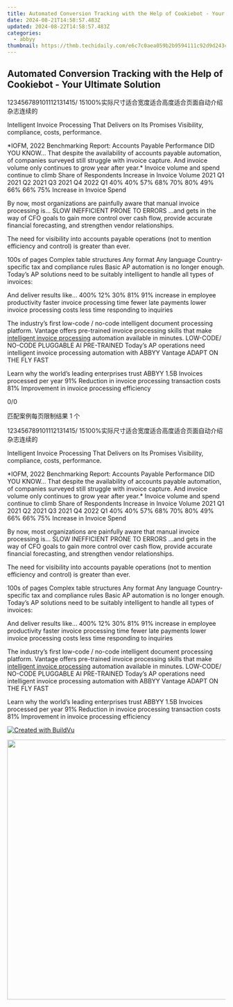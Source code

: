 ```yaml
---
title: Automated Conversion Tracking with the Help of Cookiebot - Your Ultimate Solution
date: 2024-08-21T14:58:57.483Z
updated: 2024-08-22T14:58:57.483Z
categories:
  - abbyy
thumbnail: https://thmb.techidaily.com/e6c7c0aea059b2b9594111c92d9d243c60708ba7355f3daa30e8aeaa265b4225.jpg
---
```


## Automated Conversion Tracking with the Help of Cookiebot - Your Ultimate Solution

123456789101112131415/ 15100%实际尺寸适合宽度适合高度适合页面自动介绍杂志连续的

Intelligent Invoice Processing That Delivers on Its Promises Visibility, compliance, costs, performance. 

\*IOFM, 2022 Benchmarking Report: Accounts Payable Performance DID YOU KNOW… That despite the availability of accounts payable automation, of companies surveyed still struggle with invoice capture. And invoice volume only continues to grow year after year.\* Invoice volume and spend continue to climb Share of Respondents Increase in Invoice Volume 2021 Q1 2021 Q2 2021 Q3 2021 Q4 2022 Q1 40% 40% 57% 68% 70% 80% 49% 66% 66% 75% Increase in Invoice Spend 

By now, most organizations are painfully aware that manual invoice processing is... SLOW INEFFICIENT PRONE TO ERRORS …and gets in the way of CFO goals to gain more control over cash flow, provide accurate financial forecasting, and strengthen vendor relationships. 

The need for visibility into accounts payable operations (not to mention efficiency and control) is greater than ever. 

100s of pages Complex table structures Any format Any language Country-specific tax and compliance rules Basic AP automation is no longer enough. Today’s AP solutions need to be suitably intelligent to handle all types of invoices: 

And deliver results like… 400% 12% 30% 81% 91% increase in employee productivity faster invoice processing time fewer late payments lower invoice processing costs less time responding to inquiries 

The industry’s first low-code / no-code intelligent document processing platform. Vantage offers pre-trained invoice processing skills that make [intelligent invoice processing](https://tools.techidaily.com/abbyy/products/) automation available in minutes. LOW-CODE/ NO-CODE PLUGGABLE AI PRE-TRAINED Today’s AP operations need intelligent invoice processing automation with ABBYY Vantage ADAPT ON THE FLY FAST 

Learn why the world’s leading enterprises trust ABBYY 1.5B Invoices processed per year 91% Reduction in invoice processing transaction costs 81% Improvement in invoice processing efficiency 



0/0

匹配案例每页限制结果 1 个

123456789101112131415/ 15100%实际尺寸适合宽度适合高度适合页面自动介绍杂志连续的

Intelligent Invoice Processing That Delivers on Its Promises Visibility, compliance, costs, performance. 

\*IOFM, 2022 Benchmarking Report: Accounts Payable Performance DID YOU KNOW… That despite the availability of accounts payable automation, of companies surveyed still struggle with invoice capture. And invoice volume only continues to grow year after year.\* Invoice volume and spend continue to climb Share of Respondents Increase in Invoice Volume 2021 Q1 2021 Q2 2021 Q3 2021 Q4 2022 Q1 40% 40% 57% 68% 70% 80% 49% 66% 66% 75% Increase in Invoice Spend 

By now, most organizations are painfully aware that manual invoice processing is... SLOW INEFFICIENT PRONE TO ERRORS …and gets in the way of CFO goals to gain more control over cash flow, provide accurate financial forecasting, and strengthen vendor relationships. 

The need for visibility into accounts payable operations (not to mention efficiency and control) is greater than ever. 

100s of pages Complex table structures Any format Any language Country-specific tax and compliance rules Basic AP automation is no longer enough. Today’s AP solutions need to be suitably intelligent to handle all types of invoices: 

And deliver results like… 400% 12% 30% 81% 91% increase in employee productivity faster invoice processing time fewer late payments lower invoice processing costs less time responding to inquiries 

The industry’s first low-code / no-code intelligent document processing platform. Vantage offers pre-trained invoice processing skills that make [intelligent invoice processing](https://tools.techidaily.com/abbyy/products/) automation available in minutes. LOW-CODE/ NO-CODE PLUGGABLE AI PRE-TRAINED Today’s AP operations need intelligent invoice processing automation with ABBYY Vantage ADAPT ON THE FLY FAST 

Learn why the world’s leading enterprises trust ABBYY 1.5B Invoices processed per year 91% Reduction in invoice processing transaction costs 81% Improvement in invoice processing efficiency 

[![Created with BuildVu](https://www.abbyy.com/buildvu-logo.png)](https://www.idrsolutions.com/online-pdf-to-html-converter)

<ins class="adsbygoogle"
     style="display:block"
     data-ad-format="autorelaxed"
     data-ad-client="ca-pub-7571918770474297"
     data-ad-slot="1223367746"></ins>



<ins class="adsbygoogle"
     style="display:block"
     data-ad-client="ca-pub-7571918770474297"
     data-ad-slot="8358498916"
     data-ad-format="auto"
     data-full-width-responsive="true"></ins>

<!-- affiliate ads begin -->
<a href="https://uperfect.sjv.io/c/5597632/1246754/15155" target="_top" id="1246754"><img src="//a.impactradius-go.com/display-ad/15155-1246754" border="0" alt="" width="600" height="600"/></a><img height="0" width="0" src="https://imp.pxf.io/i/5597632/1246754/15155" style="position:absolute;visibility:hidden;" border="0" />
<!-- affiliate ads end -->